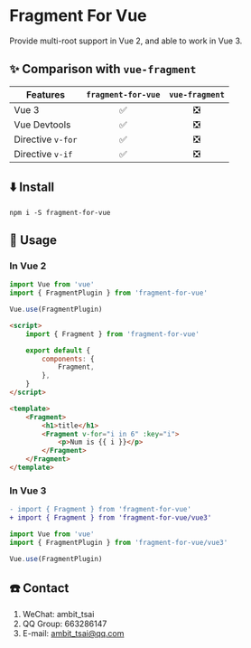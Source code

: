 # Fragment For Vue
Provide multi-root support in Vue 2, and able to work in Vue 3. 


## ✨ Comparison with `vue-fragment`
|Features|`fragment-for-vue`|`vue-fragment`|
|-|:-:|:-:|
|Vue 3|✅|❎|
|Vue Devtools|✅|❎|
|Directive `v-for`|✅|❎|
|Directive `v-if`|✅|❎|


## ⬇️ Install
```
npm i -S fragment-for-vue
```


## 📃 Usage
### In Vue 2
```javascript
import Vue from 'vue'
import { FragmentPlugin } from 'fragment-for-vue'

Vue.use(FragmentPlugin)
```
```html
<script>
    import { Fragment } from 'fragment-for-vue'

    export default {
        components: {
            Fragment,
        },
    }
</script>
```
```html
<template>
    <Fragment>
        <h1>title</h1>
        <Fragment v-for="i in 6" :key="i">
            <p>Num is {{ i }}</p>
        </Fragment>
    </Fragment>
</template>
```

### In Vue 3
```diff
- import { Fragment } from 'fragment-for-vue'
+ import { Fragment } from 'fragment-for-vue/vue3'
```
```javascript
import Vue from 'vue'
import { FragmentPlugin } from 'fragment-for-vue/vue3'

Vue.use(FragmentPlugin)
```


## ☎️ Contact
1. WeChat: ambit_tsai
1. QQ Group: 663286147
1. E-mail: ambit_tsai@qq.com
